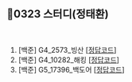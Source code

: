 ## 📘0323 스터디(정태환)
</br>

1. [백준] G4_2573_빙산 [[정답코드](Main_bj_G4_2573_%EB%B9%99%EC%82%B0.java)]
2. [백준] G4_10282_해킹 [[정답코드](Main_bj_G4_10282_%ED%95%B4%ED%82%B9.java)]
3. [백준] G5_17396_백도어 [[정답코드](Main_bj_G5_17396_%EB%B0%B1%EB%8F%84%EC%96%B4.java)]
